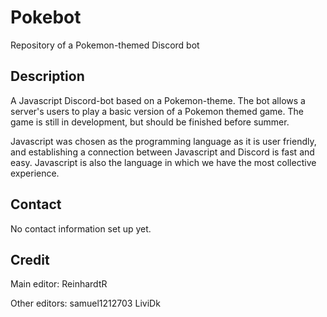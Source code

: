 # Pokebot
Repository of a Pokemon-themed Discord bot

## Description
A Javascript Discord-bot based on a Pokemon-theme. The bot allows a server's users to play a basic version of a Pokemon themed game. The game is still in development, but should be finished before summer. 

Javascript was chosen as the programming language as it is user friendly, and establishing a connection between Javascript and Discord is fast and easy. Javascript is also the language in which we have the most collective experience.

## Contact
No contact information set up yet.

## Credit
Main editor:
ReinhardtR

Other editors:
samuel1212703
LiviDk
